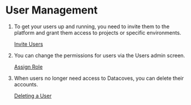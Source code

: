 
# User Management
1. To get your users up and running, you need to invite them to the platform and grant them access to projects or specific environments. 

    <a href="/#/how-tos/datacoves/setup/how_to_invitations.md" target="_blank" rel="noopener">Invite Users</a>

2. You can change the permissions for users via the Users admin screen.

    <a href="/#/reference/admin-menu/users" target="_blank" rel="noopener">Assign Role</a>

3. When users no longer need access to Datacoves, you can delete their accounts.

    <a href="/#/reference/admin-menu/users.md#deleting-a-user" target="_blank" rel="noopener">Deleting a User</a>
